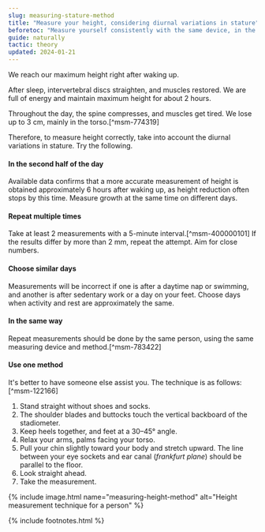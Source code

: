 ```yaml
---
slug: measuring-stature-method
title: "Measure your height, considering diurnal variations in stature"
beforetoc: "Measure yourself consistently with the same device, in the afternoon, at the same time, repeating multiple times."
guide: naturally
tactic: theory
updated: 2024-01-21
---
```

We reach our maximum height right after waking up.

After sleep, intervertebral discs straighten, and muscles restored. We are full of energy and maintain maximum height for about 2 hours.

Throughout the day, the spine compresses, and muscles get tired. We lose up to 3 cm, mainly in the torso.[^msm-774319]

Therefore, to measure height correctly, take into account the diurnal variations in stature. Try the following.

#### In the second half of the day

Available data confirms that a more accurate measurement of height is obtained approximately 6 hours after waking up, as height reduction often stops by this time. Measure growth at the same time on different days.

#### Repeat multiple times

Take at least 2 measurements with a 5-minute interval.[^msm-400000101] If the results differ by more than 2 mm, repeat the attempt. Aim for close numbers.

#### Choose similar days

Measurements will be incorrect if one is after a daytime nap or swimming, and another is after sedentary work or a day on your feet. Choose days when activity and rest are approximately the same.

#### In the same way

Repeat measurements should be done by the same person, using the same measuring device and method.[^msm-783422]

#### Use one method

It's better to have someone else assist you. The technique is as follows:[^msm-122166]

1. Stand straight without shoes and socks.
2. The shoulder blades and buttocks touch the vertical backboard of the stadiometer.
3. Keep heels together, and feet at a 30–45° angle.
4. Relax your arms, palms facing your torso.
5. Pull your chin slightly toward your body and stretch upward. The line between your eye sockets and ear canal (*frankfurt plane*) should be parallel to the floor.
6. Look straight ahead.
7. Take the measurement.

{% include image.html name="measuring-height-method" alt="Height measurement technique for a person" %}

{% include footnotes.html %}
